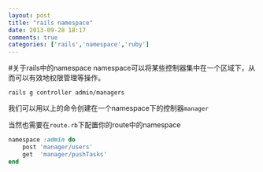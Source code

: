 ```yaml
---
layout: post
title: "rails namespace"
date: 2013-09-28 18:17
comments: true
categories: ['rails','namespace','ruby']
---
```



#关于rails中的namespace
namespace可以将某些控制器集中在一个区域下，从而可以有效地权限管理等操作。

```
rails g controller admin/managers
```

我们可以用以上的命令创建在一个namespace下的控制器`manager`

当然也需要在`route.rb`下配置你的route中的namespace

``` ruby
namespace :admin do
    post 'manager/users'
    get  'manager/pushTasks'
end
```




